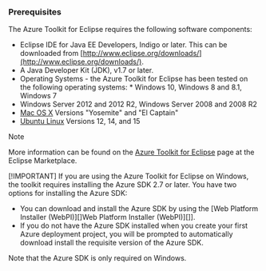 ### Prerequisites
The Azure Toolkit for Eclipse requires the following software components:

* Eclipse IDE for Java EE Developers, Indigo or later. This can be downloaded from [http://www.eclipse.org/downloads/](http://www.eclipse.org/downloads/).
* A Java Developer Kit (JDK), v1.7 or later. 
* Operating Systems - the Azure Toolkit for Eclipse has been tested on the following operating systems:  * Windows 10, Windows 8 and 8.1, Windows 7
* Windows Server 2012 and 2012 R2, Windows Server 2008 and 2008 R2
* [Mac OS X](http://www.apple.com/osx) Versions "Yosemite" and "El Captain"
* [Ubuntu Linux](http://www.ubuntu.com) Versions 12, 14, and 15



> [!NOTE]
> More information can be found on the [Azure Toolkit for Eclipse](http://marketplace.eclipse.org/content/azure-toolkit-eclipse) page at the Eclipse Marketplace.
> 
> [!IMPORTANT]
> If you are using the Azure Toolkit for Eclipse on Windows, the toolkit requires installing the Azure SDK 2.7 or later. You have two options for installing the Azure SDK:
> 
> * You can download and install the Azure SDK by using the [Web Platform Installer (WebPI)][]Web Platform Installer (WebPI)][]].
> * If you do not have the Azure SDK installed when you create your first Azure deployment project, you will be prompted to automatically download install the requisite version of the Azure SDK.
> 
> Note that the Azure SDK is only required on Windows.
> 
> 
